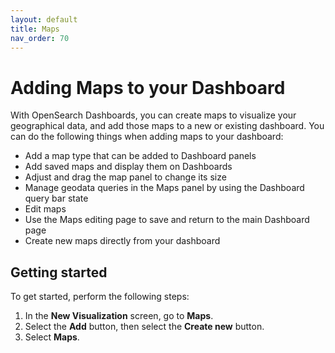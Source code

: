 ```yaml
---
layout: default
title: Maps
nav_order: 70
---
```


# Adding Maps to your Dashboard

With OpenSearch Dashboards, you can create maps to visualize your geographical data, and add those maps to a new or existing dashboard. You can do the following things when adding maps to your dashboard:

* Add a map type that can be added to Dashboard panels
* Add saved maps and display them on Dashboards
* Adjust and drag the map panel to change its size
* Manage geodata queries in the Maps panel by using the Dashboard query bar state
* Edit maps
* Use the Maps editing page to save and return to the main Dashboard page
* Create new maps directly from your dashboard


## Getting started

To get started, perform the following steps:

1. In the **New Visualization** screen, go to  **Maps**.
1. Select the **Add** button, then select the **Create new** button.
1. Select **Maps**.
